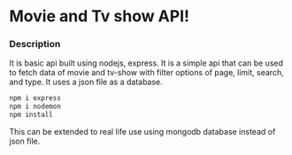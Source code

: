 # **Movie and Tv show API!**

### Description
It is basic  api built using nodejs, express. It is a simple api that can be used to fetch data of movie and tv-show with filter options of page, limit, search, and type. It uses a json file as a database. 

```bash
npm i express
npm i nodemon
npm install
```

This can be extended to real life use using mongodb database instead of json file.
